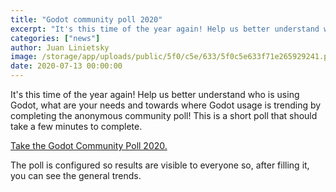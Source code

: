 ```yaml
---
title: "Godot community poll 2020"
excerpt: "It's this time of the year again! Help us better understand who is using Godot, what are your needs and towards where Godot usage is trending by completing the anonymous community poll!"
categories: ["news"]
author: Juan Linietsky
image: /storage/app/uploads/public/5f0/c5e/633/5f0c5e633f71e265929241.png
date: 2020-07-13 00:00:00
---
```


It's this time of the year again! Help us better understand who is using Godot, what are your needs and towards where Godot usage is trending by completing the anonymous community poll! This is a short poll that should take a few minutes to complete.

[Take the Godot Community Poll 2020.](https://forms.gle/mSTLKcBWvnx4Cman9)

The poll is configured so results are visible to everyone so, after filling it, you can see the general trends.